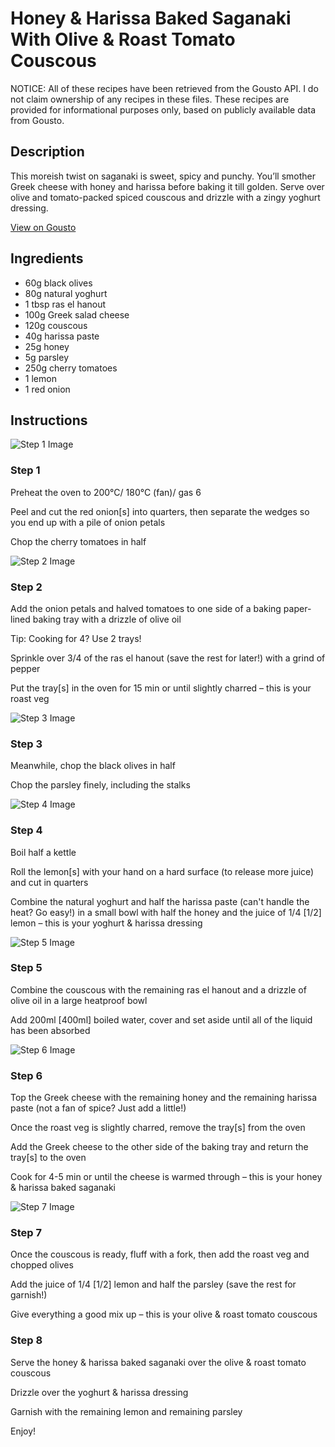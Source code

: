 # Honey & Harissa Baked Saganaki With Olive & Roast Tomato Couscous

NOTICE: All of these recipes have been retrieved from the Gousto API. I do not claim ownership of any recipes in these files. These recipes are provided for informational purposes only, based on publicly available data from Gousto.

## Description

This moreish twist on saganaki is sweet, spicy and punchy. You’ll smother Greek cheese with honey and harissa before baking it till golden. Serve over olive and tomato-packed spiced couscous and drizzle with a zingy yoghurt dressing.

[View on Gousto](https://www.gousto.co.uk/recipes/cookbook/honey-harissa-baked-saganaki-with-olive-roast-tomato-couscous)

## Ingredients

- 60g black olives
- 80g natural yoghurt
- 1 tbsp ras el hanout
- 100g Greek salad cheese
- 120g couscous
- 40g harissa paste
- 25g honey
- 5g parsley
- 250g cherry tomatoes
- 1 lemon
- 1 red onion

## Instructions

![Step 1 Image](https://production-media.gousto.co.uk/cms/recipe-step-image/step-1-1683717161457-x200.jpg)

### Step 1

Preheat the oven to 200°C/ 180°C (fan)/ gas 6

Peel and cut the red onion<span class="text-danger">[s]</span> into quarters, then separate the wedges so you end up with a pile of onion petals

Chop the cherry tomatoes in half

![Step 2 Image](https://production-media.gousto.co.uk/cms/recipe-step-image/step-2-1683717172040-x200.jpg)

### Step 2

Add the onion petals and halved tomatoes to one side of a baking paper-lined baking tray with a drizzle of olive oil

Tip: Cooking for 4? Use 2 trays!

Sprinkle over 3/4 of the ras el hanout (save the rest for later!) with a grind of pepper

Put the tray<span class="text-danger">[s] </span>in the oven for 15 min or until slightly charred – this is your roast veg

![Step 3 Image](https://production-media.gousto.co.uk/cms/recipe-step-image/step-3-1683717186030-x200.jpg)

### Step 3

Meanwhile, chop the black olives in half

Chop the parsley finely, including the stalks

![Step 4 Image](https://production-media.gousto.co.uk/cms/recipe-step-image/step-4-1683717195545-x200.jpg)

### Step 4

Boil half a kettle

Roll the lemon<span class="text-danger">[s]</span> with your hand on a hard surface (to release more juice) and cut in quarters

Combine the natural yoghurt and half the harissa paste (can't handle the heat? Go easy!) in a small bowl with half the honey and the juice of 1/4 <span class="text-danger">[1/2]</span> lemon – this is your yoghurt & harissa dressing

![Step 5 Image](https://production-media.gousto.co.uk/cms/recipe-step-image/step-5-1683717201989-x200.jpg)

### Step 5

Combine the couscous with the remaining ras el hanout and a drizzle of olive oil in a large heatproof bowl

Add 200ml <span class="text-danger">[400ml]</span> boiled water, cover and set aside until all of the liquid has been absorbed

![Step 6 Image](https://production-media.gousto.co.uk/cms/recipe-step-image/step-6-1683717209134-x200.jpg)

### Step 6

Top the Greek cheese with the remaining honey and the remaining harissa paste (not a fan of spice? Just add a little!)

Once the roast veg is slightly charred, remove the tray<span class="text-danger">[s]</span> from the oven

Add the Greek cheese to the other side of the baking tray and return the tray<span class="text-danger">[s]</span> to the oven

Cook for 4-5 min or until the cheese is warmed through – this is your honey & harissa baked saganaki

![Step 7 Image](https://production-media.gousto.co.uk/cms/recipe-step-image/step-7-1683717219780-x200.jpg)

### Step 7

Once the couscous is ready, fluff with a fork, then add the roast veg and chopped olives

Add the juice of 1/4 <span class="text-danger">[1/2]</span> lemon and half the parsley (save the rest for garnish!)

Give everything a good mix up – this is your olive & roast tomato couscous

### Step 8

Serve the honey & harissa baked saganaki over the olive & roast tomato couscous

Drizzle over the yoghurt & harissa dressing

Garnish with the remaining lemon and remaining parsley

Enjoy!

